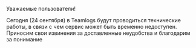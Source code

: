 Уважаемые пользователи! 

Сегодня (24 сентября) в Teamlogs будут проводиться технические работы, в связи с чем сервис может быть временно недоступен. Приносим свои извинения за доставленные неудобства и благодарим за понимание
